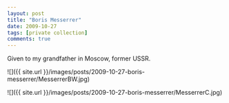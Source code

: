```yaml
---
layout: post
title: "Boris Messerrer"
date: 2009-10-27
tags: [private collection]
comments: true
---
```

Given to my grandfather in Moscow, former USSR.

![]({{ site.url }}/images/posts/2009-10-27-boris-messerrer/MesserrerBW.jpg)

![]({{ site.url }}/images/posts/2009-10-27-boris-messerrer/MesserrerC.jpg)


